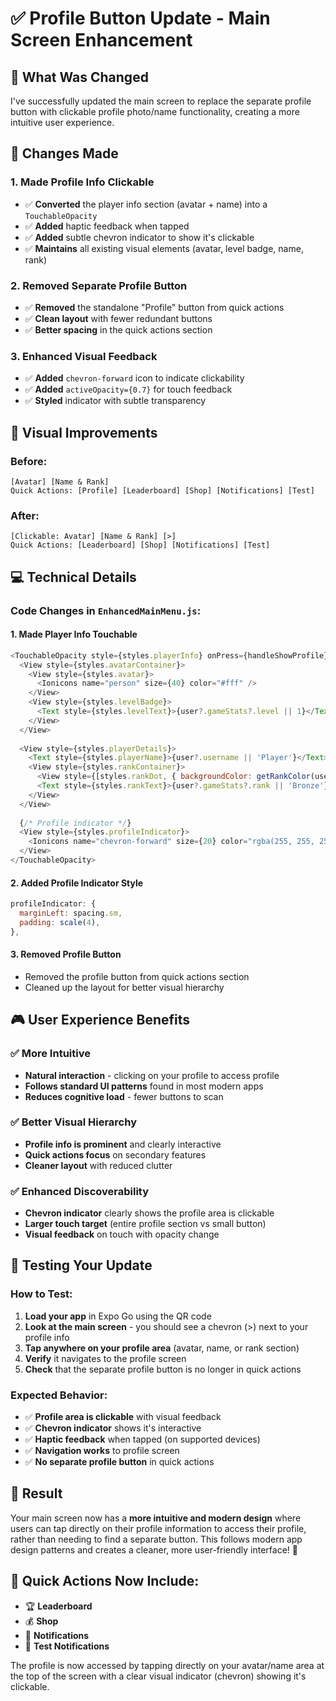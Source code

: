 # ✅ Profile Button Update - Main Screen Enhancement

## 🎯 **What Was Changed**

I've successfully updated the main screen to replace the separate profile button with clickable profile photo/name functionality, creating a more intuitive user experience.

## 🔄 **Changes Made**

### **1. Made Profile Info Clickable**
- ✅ **Converted** the player info section (avatar + name) into a `TouchableOpacity`
- ✅ **Added** haptic feedback when tapped
- ✅ **Added** subtle chevron indicator to show it's clickable
- ✅ **Maintains** all existing visual elements (avatar, level badge, name, rank)

### **2. Removed Separate Profile Button**
- ✅ **Removed** the standalone "Profile" button from quick actions
- ✅ **Clean layout** with fewer redundant buttons
- ✅ **Better spacing** in the quick actions section

### **3. Enhanced Visual Feedback**
- ✅ **Added** `chevron-forward` icon to indicate clickability
- ✅ **Added** `activeOpacity={0.7}` for touch feedback
- ✅ **Styled** indicator with subtle transparency

## 🎨 **Visual Improvements**

### **Before:**
```
[Avatar] [Name & Rank]
Quick Actions: [Profile] [Leaderboard] [Shop] [Notifications] [Test]
```

### **After:**
```
[Clickable: Avatar] [Name & Rank] [>]
Quick Actions: [Leaderboard] [Shop] [Notifications] [Test]
```

## 💻 **Technical Details**

### **Code Changes in `EnhancedMainMenu.js`:**

#### **1. Made Player Info Touchable**
```javascript
<TouchableOpacity style={styles.playerInfo} onPress={handleShowProfile} activeOpacity={0.7}>
  <View style={styles.avatarContainer}>
    <View style={styles.avatar}>
      <Ionicons name="person" size={40} color="#fff" />
    </View>
    <View style={styles.levelBadge}>
      <Text style={styles.levelText}>{user?.gameStats?.level || 1}</Text>
    </View>
  </View>
  
  <View style={styles.playerDetails}>
    <Text style={styles.playerName}>{user?.username || 'Player'}</Text>
    <View style={styles.rankContainer}>
      <View style={[styles.rankDot, { backgroundColor: getRankColor(user?.gameStats?.rank || 'Bronze') }]} />
      <Text style={styles.rankText}>{user?.gameStats?.rank || 'Bronze'}</Text>
    </View>
  </View>
  
  {/* Profile indicator */}
  <View style={styles.profileIndicator}>
    <Ionicons name="chevron-forward" size={20} color="rgba(255, 255, 255, 0.7)" />
  </View>
</TouchableOpacity>
```

#### **2. Added Profile Indicator Style**
```javascript
profileIndicator: {
  marginLeft: spacing.sm,
  padding: scale(4),
},
```

#### **3. Removed Profile Button**
- Removed the profile button from quick actions section
- Cleaned up the layout for better visual hierarchy

## 🎮 **User Experience Benefits**

### **✅ More Intuitive**
- **Natural interaction** - clicking on your profile to access profile
- **Follows standard UI patterns** found in most modern apps
- **Reduces cognitive load** - fewer buttons to scan

### **✅ Better Visual Hierarchy**
- **Profile info is prominent** and clearly interactive
- **Quick actions focus** on secondary features
- **Cleaner layout** with reduced clutter

### **✅ Enhanced Discoverability**
- **Chevron indicator** clearly shows the profile area is clickable
- **Larger touch target** (entire profile section vs small button)
- **Visual feedback** on touch with opacity change

## 🧪 **Testing Your Update**

### **How to Test:**
1. **Load your app** in Expo Go using the QR code
2. **Look at the main screen** - you should see a chevron (>) next to your profile info
3. **Tap anywhere on your profile area** (avatar, name, or rank section)
4. **Verify** it navigates to the profile screen
5. **Check** that the separate profile button is no longer in quick actions

### **Expected Behavior:**
- ✅ **Profile area is clickable** with visual feedback
- ✅ **Chevron indicator** shows it's interactive
- ✅ **Haptic feedback** when tapped (on supported devices)
- ✅ **Navigation works** to profile screen
- ✅ **No separate profile button** in quick actions

## 🎯 **Result**

Your main screen now has a **more intuitive and modern design** where users can tap directly on their profile information to access their profile, rather than needing to find a separate button. This follows modern app design patterns and creates a cleaner, more user-friendly interface! 🎉

## 📱 **Quick Actions Now Include:**
- 🏆 **Leaderboard**
- 💰 **Shop** 
- 🔔 **Notifications**
- 🧪 **Test Notifications**

The profile is now accessed by tapping directly on your avatar/name area at the top of the screen with a clear visual indicator (chevron) showing it's clickable.
